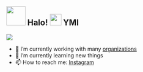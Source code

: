 <h2> <img src="https://i.pinimg.com/originals/9d/13/9e/9d139ec113fc60e348157fdd83ace39b.gif" width="50" /> Halo! <img src="https://user-images.githubusercontent.com/65858180/137293369-94c631b6-8a17-4256-927a-070da186734c.gif" width="30" /> YMI</h2>



<img src="https://i.pinimg.com/originals/4f/11/46/4f114629900995b72c7e92b1c1e2bf51.gif" >




- 🔭 I’m currently working with many [organizations](https://coconut.or.id/contact)
- 🌱 I’m currently learning new things
- 📫 How to reach me: [Instagram](https://www.instagram.com/yusufmarcelino01/?next=%2F)
  

